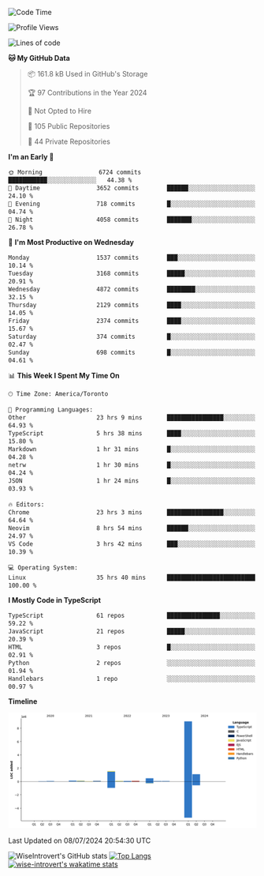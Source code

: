 <!--START_SECTION:waka-->
![Code Time](http://img.shields.io/badge/Code%20Time-1%2C864%20hrs%2020%20mins-blue)

![Profile Views](http://img.shields.io/badge/Profile%20Views-0-blue)

![Lines of code](https://img.shields.io/badge/From%20Hello%20World%20I%27ve%20Written-12.9%20million%20lines%20of%20code-blue)

**🐱 My GitHub Data** 

> 📦 161.8 kB Used in GitHub's Storage 
 > 
> 🏆 97 Contributions in the Year 2024
 > 
> 🚫 Not Opted to Hire
 > 
> 📜 105 Public Repositories 
 > 
> 🔑 44 Private Repositories 
 > 
**I'm an Early 🐤** 

```text
🌞 Morning                6724 commits        ███████████░░░░░░░░░░░░░░   44.38 % 
🌆 Daytime                3652 commits        ██████░░░░░░░░░░░░░░░░░░░   24.10 % 
🌃 Evening                718 commits         █░░░░░░░░░░░░░░░░░░░░░░░░   04.74 % 
🌙 Night                  4058 commits        ███████░░░░░░░░░░░░░░░░░░   26.78 % 
```
📅 **I'm Most Productive on Wednesday** 

```text
Monday                   1537 commits        ███░░░░░░░░░░░░░░░░░░░░░░   10.14 % 
Tuesday                  3168 commits        █████░░░░░░░░░░░░░░░░░░░░   20.91 % 
Wednesday                4872 commits        ████████░░░░░░░░░░░░░░░░░   32.15 % 
Thursday                 2129 commits        ████░░░░░░░░░░░░░░░░░░░░░   14.05 % 
Friday                   2374 commits        ████░░░░░░░░░░░░░░░░░░░░░   15.67 % 
Saturday                 374 commits         █░░░░░░░░░░░░░░░░░░░░░░░░   02.47 % 
Sunday                   698 commits         █░░░░░░░░░░░░░░░░░░░░░░░░   04.61 % 
```


📊 **This Week I Spent My Time On** 

```text
🕑︎ Time Zone: America/Toronto

💬 Programming Languages: 
Other                    23 hrs 9 mins       ████████████████░░░░░░░░░   64.93 % 
TypeScript               5 hrs 38 mins       ████░░░░░░░░░░░░░░░░░░░░░   15.80 % 
Markdown                 1 hr 31 mins        █░░░░░░░░░░░░░░░░░░░░░░░░   04.28 % 
netrw                    1 hr 30 mins        █░░░░░░░░░░░░░░░░░░░░░░░░   04.24 % 
JSON                     1 hr 24 mins        █░░░░░░░░░░░░░░░░░░░░░░░░   03.93 % 

🔥 Editors: 
Chrome                   23 hrs 3 mins       ████████████████░░░░░░░░░   64.64 % 
Neovim                   8 hrs 54 mins       ██████░░░░░░░░░░░░░░░░░░░   24.97 % 
VS Code                  3 hrs 42 mins       ███░░░░░░░░░░░░░░░░░░░░░░   10.39 % 

💻 Operating System: 
Linux                    35 hrs 40 mins      █████████████████████████   100.00 % 
```

**I Mostly Code in TypeScript** 

```text
TypeScript               61 repos            ███████████████░░░░░░░░░░   59.22 % 
JavaScript               21 repos            █████░░░░░░░░░░░░░░░░░░░░   20.39 % 
HTML                     3 repos             █░░░░░░░░░░░░░░░░░░░░░░░░   02.91 % 
Python                   2 repos             ░░░░░░░░░░░░░░░░░░░░░░░░░   01.94 % 
Handlebars               1 repo              ░░░░░░░░░░░░░░░░░░░░░░░░░   00.97 % 
```



**Timeline**

![Lines of Code chart](https://raw.githubusercontent.com/wise-introvert/wise-introvert/master/assets/bar_graph.png)


 Last Updated on 08/07/2024 20:54:30 UTC
<!--END_SECTION:waka-->

![WiseIntrovert's GitHub stats](https://github-readme-stats.vercel.app/api?username=wise-introvert&count_private=true&show_icons=true)
[![Top Langs](https://github-readme-stats.vercel.app/api/top-langs/?username=wise-introvert&langs_count=10)](https://github.com/anuraghazra/github-readme-stats)
[![wise-introvert's wakatime stats](https://github-readme-stats.vercel.app/api/wakatime?username=wiseintrovert)](https://github.com/anuraghazra/github-readme-stats)
